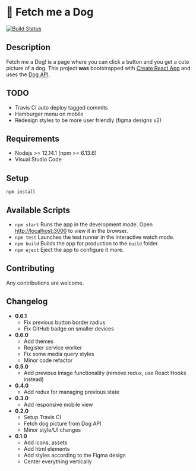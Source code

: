 # 🐶 Fetch me a Dog

[![Build Status](https://travis-ci.org/szenadam/fetch-me-a-dog.svg?branch=master)](https://travis-ci.org/szenadam/fetch-me-a-dog)

## Description

Fetch me a Dog! is a page where you can click a button and you get a cute picture of a dog.
This project **was** bootstrapped with [Create React App](https://github.com/facebook/create-react-app) and uses the
[Dog API](https://dog.ceo/dog-api/).

## TODO

- Travis CI auto deploy tagged commits
- Hamburger menu on mobile
- Redesign styles to be more user friendly (figma designs v2)

## Requirements

- Nodejs >= 12.14.1 (npm >= 6.13.6)
- Visual Studio Code

## Setup

`npm install`

## Available Scripts

- `npm start` Runs the app in the development mode. Open [http://localhost:3000](http://localhost:3000) to view it in the browser.
- `npm test` Launches the test runner in the interactive watch mode.
- `npm build` Builds the app for production to the `build` folder.
- `npm eject` Eject the app to configure it more.

## Contributing

Any contributions are welcome.

## Changelog

- **0.6.1**
  - Fix previous button border radius
  - Fix GitHub badge on smaller devices
- **0.6.0**
  - Add themes
  - Register service worker
  - Fix some media query styles
  - Minor code refactor
- **0.5.0**
  - Add previous image functionality (remove redux, use React Hooks instead)
- **0.4.0**
  - Add redux for managing previous state
- **0.3.0**
  - Add responsive mobile view
- **0.2.0**
  - Setup Travis CI
  - Fetch dog picture from Dog API
  - Minor style/UI changes
- **0.1.0**
  - Add icons, assets
  - Add html elements
  - Add styles according to the Figma design
  - Center everything vertically